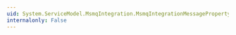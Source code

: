 ```yaml
---
uid: System.ServiceModel.MsmqIntegration.MsmqIntegrationMessageProperty.SenderId
internalonly: False
---
```

